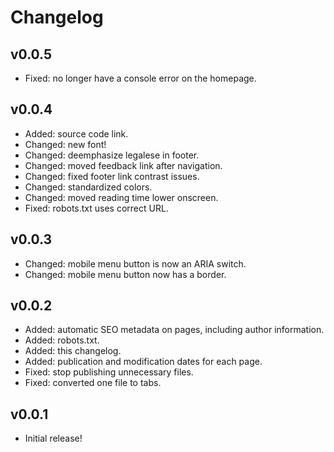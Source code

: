 # Changelog

## v0.0.5

- Fixed: no longer have a console error on the homepage.

## v0.0.4

- Added: source code link.
- Changed: new font!
- Changed: deemphasize legalese in footer.
- Changed: moved feedback link after navigation.
- Changed: fixed footer link contrast issues.
- Changed: standardized colors.
- Changed: moved reading time lower onscreen.
- Fixed: robots.txt uses correct URL.

## v0.0.3

- Changed: mobile menu button is now an ARIA switch.
- Changed: mobile menu button now has a border.

## v0.0.2

- Added: automatic SEO metadata on pages, including author information.
- Added: robots.txt.
- Added: this changelog.
- Added: publication and modification dates for each page.
- Fixed: stop publishing unnecessary files.
- Fixed: converted one file to tabs.

## v0.0.1

- Initial release!